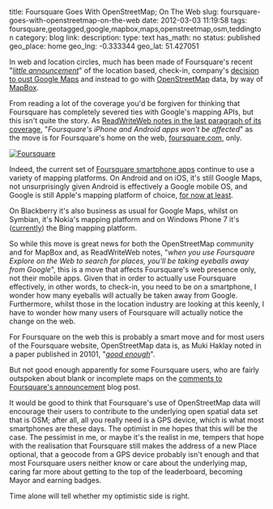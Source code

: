 title: Foursquare Goes With OpenStreetMap; On The Web
slug: foursquare-goes-with-openstreetmap-on-the-web
date: 2012-03-03 11:19:58
tags: foursquare,geotagged,google,mapbox,maps,openstreetmap,osm,teddington
category: blog
link: 
description: 
type: text
has_math: no
status: published
geo_place: home
geo_lng: -0.333344
geo_lat: 51.427051

In web and location circles, much has been made of Foursquare's recent "*[little announcement](https://blog.foursquare.com/2012/02/29/foursquare-is-joining-the-openstreetmap-movement-say-hi-to-pretty-new-maps/ "https://blog.foursquare.com/2012/02/29/foursquare-is-joining-the-openstreetmap-movement-say-hi-to-pretty-new-maps/")*" of the location based, check-in, company's [decision to oust Google Maps](https://thenextweb.com/insider/2012/02/29/foursquare-ditches-google-maps-for-mapbox-and-openstreetmaps/ "https://thenextweb.com/insider/2012/02/29/foursquare-ditches-google-maps-for-mapbox-and-openstreetmaps/") and instead to go with [OpenStreetMap](https://www.openstreetmap.org/ "https://www.openstreetmap.org/") data, by way of [MapBox](https://mapbox.com/ "https://mapbox.com/").

From reading a lot of the coverage you'd be forgiven for thinking that Foursquare has completely severed ties with Google's mapping APIs, but this isn't quite the story. As [ReadWriteWeb notes in the last paragraph of its coverage](https://www.readwriteweb.com/archives/foursquare_dumps_google_goes_open-source_for_maps.php "https://www.readwriteweb.com/archives/foursquare_dumps_google_goes_open-source_for_maps.php"), "*Foursquare's iPhone and Android apps won't be affected*" as the move is for Foursquare's home on the web, [foursquare.com](https://foursquare.com "https://foursquare.com"), only.

<!-- TEASER_END -->

[![](/wp-content/uploads/2012/03/Foursquare.png "Foursquare")](/wp-content/uploads/2012/03/Foursquare.png "/wp-content/uploads/2012/03/Foursquare.png")

Indeed, the current set of [Foursquare smartphone apps](https://foursquare.com/apps/ "https://foursquare.com/apps/") continue to use a variety of mapping platforms. On Android and on iOS, it's still Google Maps, not unsurprisingly given Android is effectively a Google mobile OS, and Google is still Apple's mapping platform of choice, [for now at least](https://arstechnica.com/apple/news/2011/10/apple-now-has-third-piece-of-mapping-puzzle-but-whats-the-full-picture.ars "https://arstechnica.com/apple/news/2011/10/apple-now-has-third-piece-of-mapping-puzzle-but-whats-the-full-picture.ars").

On Blackberry it's also business as usual for Google Maps, whilst on Symbian, it's Nokia's mapping platform and on Windows Phone 7 it's ([currently](https://www.theverge.com/2012/2/28/2831207/bing-maps-nokia-map-design "https://www.theverge.com/2012/2/28/2831207/bing-maps-nokia-map-design")) the Bing mapping platform.

So while this move is great news for both the OpenStreetMap community and for MapBox and, as ReadWriteWeb notes, "*when you use Foursquare Explore on the Web to search for places, you'll be taking eyeballs away from Google*", this is a move that affects Foursquare's web presence only, not their mobile apps. Given that in order to actually use Foursquare effectively, in other words, to check-in, you need to be on a smartphone, I wonder how many eyeballs will actually be taken away from Google. Furthermore, whilst those in the location industry are looking at this keenly, I have to wonder how many users of Foursquare will actually notice the change on the web.

For Foursquare on the web this is probably a smart move and for most users of the Foursquare website, OpenStreetMap data is, as Muki Haklay noted in a paper published in 20101, "*[good enough](https://www.envplan.com/abstract.cgi?id=b35097 "https://www.envplan.com/abstract.cgi?id=b35097")*".

But not good enough apparently for some Foursquare users, who are fairly outspoken about blank or incomplete maps on the [comments to Foursquare's announcement](https://blog.foursquare.com/2012/02/29/foursquare-is-joining-the-openstreetmap-movement-say-hi-to-pretty-new-maps/#comments "https://blog.foursquare.com/2012/02/29/foursquare-is-joining-the-openstreetmap-movement-say-hi-to-pretty-new-maps/#comments") blog post.

It would be good to think that Foursquare's use of OpenStreetMap data will encourage their users to contribute to the underlying open spatial data set that is OSM; after all, all you really need is a GPS device, which is what most smartphones are these days. The optimist in me hopes that this will be the case. The pessimist in me, or maybe it's the realist in me, tempers that hope with the realisation that Foursquare still makes the address of a new Place optional, that a geocode from a GPS device probably isn't enough and that most Foursquare users neither know or care about the underlying map, caring far more about getting to the top of the leaderboard, becoming Mayor and earning badges.

Time alone will tell whether my optimistic side is right.




